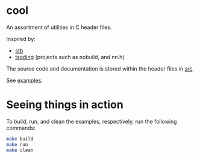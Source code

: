 # cool
An assortment of utilities in C header files.

Inspired by:
- [stb](https://github.com/nothings/stb)
- [tsoding](https://github.com/tsoding) (projects such as nobuild, and nn.h)

The source code and documentation is stored within the
header files in [src](/src).

See [examples](/examples).

# Seeing things in action
To build, run, and clean the examples, respectively, run the following commands:
```sh
make build
make run
make clean
```
